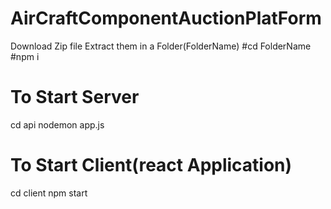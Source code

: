 # AirCraftComponentAuctionPlatForm

Download Zip file
Extract them in a Folder(FolderName)
#cd FolderName
#npm i
# To Start Server
cd api
nodemon app.js
# To Start Client(react Application)
cd client
npm start
